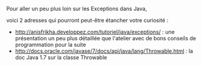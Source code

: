 Pour aller un peu plus loin sur les Exceptions dans Java,

voici 2 adresses qui pourront peut-être étancher votre curiosité :
- http://anisfrikha.developpez.com/tutoriel/java/exceptions/ : une présentation un peu plus détaillée que l'atelier avec de bons conseils de programmation pour la suite
- http://docs.oracle.com/javase/7/docs/api/java/lang/Throwable.html : la doc Java 1.7 sur la classe Throwable
